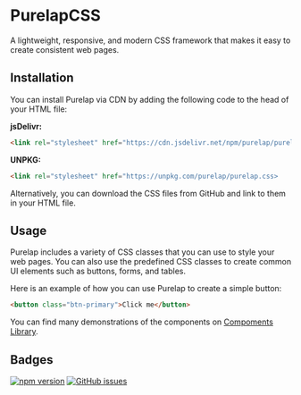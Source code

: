 # PurelapCSS
A lightweight, responsive, and modern CSS framework that makes it easy to create consistent web pages.

## Installation
You can install Purelap via CDN by adding the following code to the head of your HTML file:

**jsDelivr:**
```html
<link rel="stylesheet" href="https://cdn.jsdelivr.net/npm/purelap/purelap.min.css">
```

**UNPKG:**
```html
<link rel="stylesheet" href="https://unpkg.com/purelap/purelap.css>
```

Alternatively, you can download the CSS files from GitHub and link to them in your HTML file.

## Usage
Purelap includes a variety of CSS classes that you can use to style your web pages. You can also use the predefined CSS classes to create common UI elements such as buttons, forms, and tables.

Here is an example of how you can use Purelap to create a simple button:

```html
<button class="btn-primary">Click me</button>
```

You can find many demonstrations of the components on [Compoments Library](Components-Library).

## Badges

[![npm version](https://badge.fury.io/js/purelap.svg)](https://badge.fury.io/js/purelap)
[![GitHub issues](https://img.shields.io/github/issues/KneesDev/PurelapCSS)](https://github.com/KneesDev/PurelapCSS/issues)
